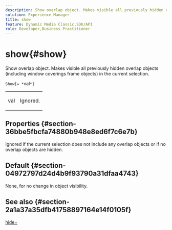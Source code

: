 ```yaml
---
description: Show overlap object. Makes visible all previously hidden overlap objects (including window coverings frame objects) in the current selection.
solution: Experience Manager
title: show
feature: Dynamic Media Classic,SDK/API
role: Developer,Business Practitioner
---
```


# show{#show}

Show overlap object. Makes visible all previously hidden overlap objects (including window coverings frame objects) in the current selection.

 `Show[= *`val`*]`

<table id="simpletable_88D25B9C8E0A47EF90C8ABEBDE777183"> 
 <tr class="strow"> 
  <td class="stentry"> <p><span class="varname"> val</span> </p> </td> 
  <td class="stentry"> <p>Ignored. </p></td> 
 </tr> 
</table>

## Properties {#section-36bbe5fbcfa74880b948e8ed6f7c6e7b}

Ignored if the current selection does not include any overlap objects or if no overlap objects are hidden.

## Default {#section-04972797d24d4b9f93790a31dfaa4743}

None, for no change in object visibility.

## See also {#section-2a1a37a35dfb41758897164e14f0105f}

[hide=](../../../../../ir-api/http-protocol/image-rendering-api-ref/c-ir-http-protocol-ref/c-ir-http-protocol-command-reference/r-ir-hide.md#reference-681b9782f90a45b18ed50292ab2c096c) 
